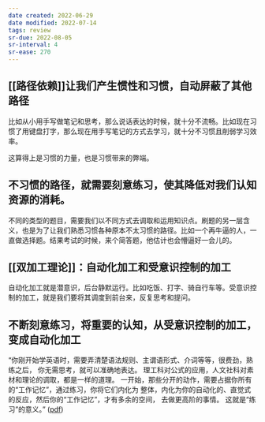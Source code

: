 ```yaml
---
date created: 2022-06-29
date modified: 2022-07-14
tags: review
sr-due: 2022-08-05
sr-interval: 4
sr-ease: 270
---
```


## [[路径依赖]]让我们产生惯性和习惯，自动屏蔽了其他路径

比如从小用手写做笔记和思考，那么说话表达的时候，就十分不流畅。比如现在习惯了用键盘打字，那么现在用手写笔记的方式去学习，就十分不习惯且削弱学习效率。

这算得上是习惯的力量，也是习惯带来的弊端。

## 不习惯的路径，就需要刻意练习，使其降低对我们认知资源的消耗。

不同的类型的题目，需要我们以不同方式去调取和运用知识点。刷题的另一层含义，也是为了让我们熟悉习惯各种原本不太习惯的路径。比如一个再牛逼的人，一直做选择题。结果考试的时候，来个简答题，他估计也会懵逼好一会儿的。

## [[双加工理论]]：自动化加工和受意识控制的加工

自动化加工就是潜意识，后台静默运行。比如吃饭、打字、骑自行车等。受意识控制的加工，就是我们要将其调度到前台来，反复思考和提问。

## 不断刻意练习，将重要的认知，从受意识控制的加工，变成自动化加工

“你刚开始学英语时，需要弄清楚语法规则、主谓语形式、介词等等，很费劲，熟练之后， 你无需思考，就可以准确地表达。 理工科对公式的应用，人文社科对素材和理论的调取，都是一样的道理。 一开始，那些分开的动作，需要占据你所有的“工作记忆”，通过练习，你将它们内化为 整体，内化为你的自动化的、直觉式的反应，然后你的“工作记忆”，才有多余的空间， 去做更高阶的事情。 这就是“练习”的意义。” ([pdf](zotero://open-pdf/library/items/KSGMWB4K?page=6&annotation=789699V5))
